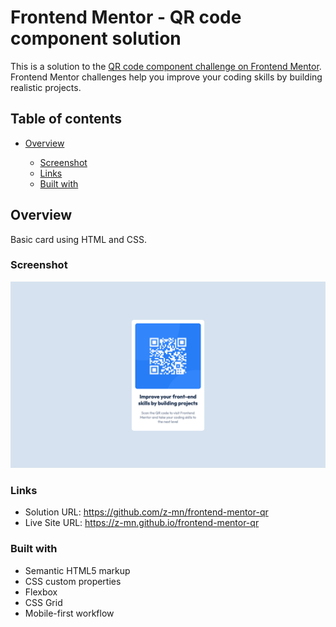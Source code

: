 # Frontend Mentor - QR code component solution

This is a solution to the [QR code component challenge on Frontend Mentor](https://www.frontendmentor.io/challenges/qr-code-component-iux_sIO_H). Frontend Mentor challenges help you improve your coding skills by building realistic projects. 

## Table of contents

- [Overview](#overview)

  - [Screenshot](#screenshot)
  - [Links](#links)
  - [Built with](#built-with)

## Overview

Basic card using HTML and CSS.

### Screenshot

![Design Preview](images/project_screenshot.png)

### Links

- Solution URL: https://github.com/z-mn/frontend-mentor-qr
- Live Site URL: https://z-mn.github.io/frontend-mentor-qr

### Built with

- Semantic HTML5 markup
- CSS custom properties
- Flexbox
- CSS Grid
- Mobile-first workflow